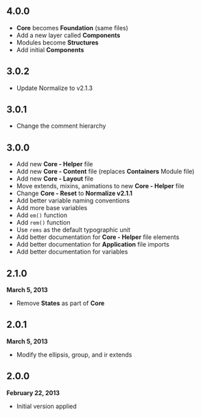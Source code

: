 ## 4.0.0

- **Core** becomes **Foundation** (same files)
- Add a new layer called **Components**
- Modules become **Structures**
- Add initial **Components**

## 3.0.2

- Update Normalize to v2.1.3

## 3.0.1

- Change the comment hierarchy

## 3.0.0

- Add new **Core - Helper** file
- Add new **Core - Content** file (replaces **Containers** Module file)
- Add new **Core - Layout** file
- Move extends, mixins, animations to new **Core - Helper** file
- Change **Core - Reset** to **Normalize v2.1.1**
- Add better variable naming conventions
- Add more base variables
- Add `em()` function
- Add `rem()` function
- Use `rems` as the default typographic unit
- Add better documentation for **Core - Helper** file elements
- Add better documentation for **Application** file imports
- Add better documentation for variables

## 2.1.0
**March 5, 2013**

- Remove **States** as part of **Core**

## 2.0.1
**March 5, 2013**

- Modify the ellipsis, group, and ir extends

## 2.0.0
**February 22, 2013**

- Initial version applied
